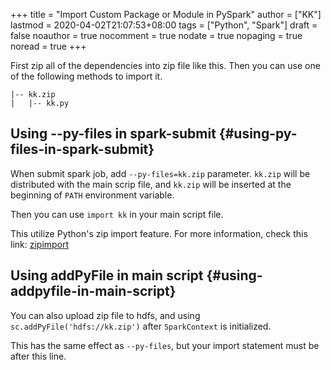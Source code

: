+++
title = "Import Custom Package or Module in PySpark"
author = ["KK"]
lastmod = 2020-04-02T21:07:53+08:00
tags = ["Python", "Spark"]
draft = false
noauthor = true
nocomment = true
nodate = true
nopaging = true
noread = true
+++

First zip all of the dependencies into zip file like this. Then you can use one of the following methods to import it.

```nil
|-- kk.zip
|   |-- kk.py
```


## Using --py-files in spark-submit {#using-py-files-in-spark-submit}

When submit spark job, add `--py-files=kk.zip` parameter. `kk.zip` will be distributed with the main scrip file, and `kk.zip` will be inserted at the beginning of `PATH` environment variable.

Then you can use `import kk` in your main script file.

This utilize Python's zip import feature. For more information, check this link: [zipimport](https://docs.python.org/3.8/library/zipimport.html)


## Using addPyFile in main script {#using-addpyfile-in-main-script}

You can also upload zip file to hdfs, and using `sc.addPyFile('hdfs://kk.zip')` after `SparkContext` is initialized.

This has the same effect as `--py-files`, but your import statement must be after this line.

